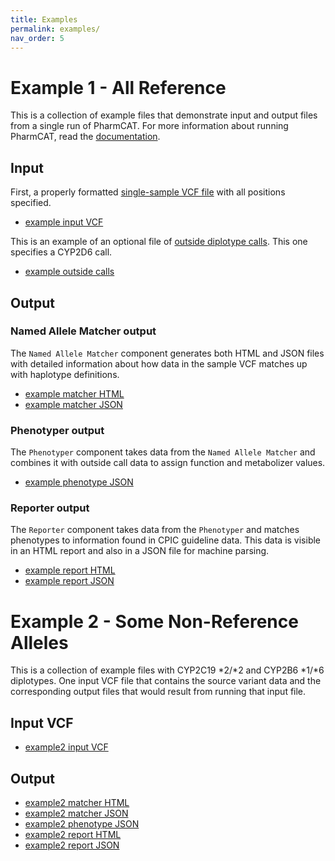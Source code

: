 ```yaml
---
title: Examples
permalink: examples/
nav_order: 5
---
```


# Example 1 - All Reference

This is a collection of example files that demonstrate input and output files from a single run of PharmCAT. For more 
information about running PharmCAT, read the [documentation](/using/Running-PharmCAT).


## Input

First, a properly formatted [single-sample VCF file](/using/VCF-Requirements/) with all positions specified.

- [example input VCF](pharmcat.example.vcf)

This is an example of an optional file of [outside diplotype calls](/using/Outside-Call-Format/). This one specifies a CYP2D6 call.

- [example outside calls](pharmcat.example.outsideCall.tsv)


## Output

### Named Allele Matcher output

The `Named Allele Matcher` component generates both HTML and JSON files with detailed information about how data in the 
sample VCF matches up with haplotype definitions.

- [example matcher HTML](pharmcat.example.match.html)
- [example matcher JSON](pharmcat.example.match.json)

### Phenotyper output

The `Phenotyper` component takes data from the `Named Allele Matcher` and combines it with outside call data to assign 
function and metabolizer values.

- [example phenotype JSON](pharmcat.example.phenotype.json)

### Reporter output

The `Reporter` component takes data from the `Phenotyper` and matches phenotypes to information found in CPIC guideline
data. This data is visible in an HTML report and also in a JSON file for machine parsing.

- [example report HTML](pharmcat.example.report.html)
- [example report JSON](pharmcat.example.report.json)


# Example 2 - Some Non-Reference Alleles

This is a collection of example files with CYP2C19 *2/*2 and CYP2B6 *1/*6 diplotypes. One input VCF file that contains 
the source variant data and the corresponding output files that would result from running that input file.

## Input VCF
 
- [example2 input VCF](pharmcat.example2.vcf)

## Output

- [example2 matcher HTML](pharmcat.example2.match.html)
- [example2 matcher JSON](pharmcat.example2.match.json)
- [example2 phenotype JSON](pharmcat.example2.phenotype.json)
- [example2 report HTML](pharmcat.example2.report.html)
- [example2 report JSON](pharmcat.example2.report.json)
